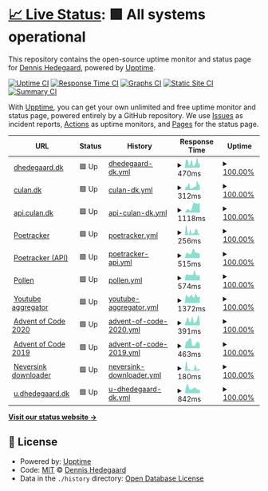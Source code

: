 # [📈 Live Status](https://upptime.dhedegaard.dk): <!--live status--> **🟩 All systems operational**

This repository contains the open-source uptime monitor and status page for [Dennis Hedegaard](https://dhedegaard.dk/), powered by [Upptime](https://github.com/upptime/upptime).

[![Uptime CI](https://github.com/koj-co/upptime/workflows/Uptime%20CI/badge.svg)](https://github.com/koj-co/upptime/actions?query=workflow%3A%22Uptime+CI%22)
[![Response Time CI](https://github.com/koj-co/upptime/workflows/Response%20Time%20CI/badge.svg)](https://github.com/koj-co/upptime/actions?query=workflow%3A%22Response+Time+CI%22)
[![Graphs CI](https://github.com/koj-co/upptime/workflows/Graphs%20CI/badge.svg)](https://github.com/koj-co/upptime/actions?query=workflow%3A%22Graphs+CI%22)
[![Static Site CI](https://github.com/koj-co/upptime/workflows/Static%20Site%20CI/badge.svg)](https://github.com/koj-co/upptime/actions?query=workflow%3A%22Static+Site+CI%22)
[![Summary CI](https://github.com/koj-co/upptime/workflows/Summary%20CI/badge.svg)](https://github.com/koj-co/upptime/actions?query=workflow%3A%22Summary+CI%22)

With [Upptime](https://upptime.js.org), you can get your own unlimited and free uptime monitor and status page, powered entirely by a GitHub repository. We use [Issues](https://github.com/dhedegaard/upptime/issues) as incident reports, [Actions](https://github.com/dhedegaard/upptime/actions) as uptime monitors, and [Pages](https://upptime.dhedegaard.dk) for the status page.

<!--start: status pages-->
<!-- This summary is generated by Upptime (https://github.com/upptime/upptime) -->
<!-- Do not edit this manually, your changes will be overwritten -->
<!-- prettier-ignore -->
| URL | Status | History | Response Time | Uptime |
| --- | ------ | ------- | ------------- | ------ |
| <img alt="" src="https://favicons.githubusercontent.com/www.dhedegaard.dk" height="13"> [dhedegaard.dk](https://www.dhedegaard.dk) | 🟩 Up | [dhedegaard-dk.yml](https://github.com/dhedegaard/upptime/commits/master/history/dhedegaard-dk.yml) | <details><summary><img alt="Response time graph" src="./graphs/dhedegaard-dk/response-time-week.png" height="20"> 470ms</summary><br><a href="https://status.dhedegaard.dk/history/dhedegaard-dk"><img alt="Response time 470" src="https://img.shields.io/endpoint?url=https%3A%2F%2Fraw.githubusercontent.com%2Fdhedegaard%2Fupptime%2Fmaster%2Fapi%2Fdhedegaard-dk%2Fresponse-time.json"></a><br><a href="https://status.dhedegaard.dk/history/dhedegaard-dk"><img alt="24-hour response time 130" src="https://img.shields.io/endpoint?url=https%3A%2F%2Fraw.githubusercontent.com%2Fdhedegaard%2Fupptime%2Fmaster%2Fapi%2Fdhedegaard-dk%2Fresponse-time-day.json"></a><br><a href="https://status.dhedegaard.dk/history/dhedegaard-dk"><img alt="7-day response time 470" src="https://img.shields.io/endpoint?url=https%3A%2F%2Fraw.githubusercontent.com%2Fdhedegaard%2Fupptime%2Fmaster%2Fapi%2Fdhedegaard-dk%2Fresponse-time-week.json"></a><br><a href="https://status.dhedegaard.dk/history/dhedegaard-dk"><img alt="30-day response time 470" src="https://img.shields.io/endpoint?url=https%3A%2F%2Fraw.githubusercontent.com%2Fdhedegaard%2Fupptime%2Fmaster%2Fapi%2Fdhedegaard-dk%2Fresponse-time-month.json"></a><br><a href="https://status.dhedegaard.dk/history/dhedegaard-dk"><img alt="1-year response time 470" src="https://img.shields.io/endpoint?url=https%3A%2F%2Fraw.githubusercontent.com%2Fdhedegaard%2Fupptime%2Fmaster%2Fapi%2Fdhedegaard-dk%2Fresponse-time-year.json"></a></details> | <details><summary><a href="https://status.dhedegaard.dk/history/dhedegaard-dk">100.00%</a></summary><a href="https://status.dhedegaard.dk/history/dhedegaard-dk"><img alt="All-time uptime 100.00%" src="https://img.shields.io/endpoint?url=https%3A%2F%2Fraw.githubusercontent.com%2Fdhedegaard%2Fupptime%2Fmaster%2Fapi%2Fdhedegaard-dk%2Fuptime.json"></a><br><a href="https://status.dhedegaard.dk/history/dhedegaard-dk"><img alt="24-hour uptime 100.00%" src="https://img.shields.io/endpoint?url=https%3A%2F%2Fraw.githubusercontent.com%2Fdhedegaard%2Fupptime%2Fmaster%2Fapi%2Fdhedegaard-dk%2Fuptime-day.json"></a><br><a href="https://status.dhedegaard.dk/history/dhedegaard-dk"><img alt="7-day uptime 100.00%" src="https://img.shields.io/endpoint?url=https%3A%2F%2Fraw.githubusercontent.com%2Fdhedegaard%2Fupptime%2Fmaster%2Fapi%2Fdhedegaard-dk%2Fuptime-week.json"></a><br><a href="https://status.dhedegaard.dk/history/dhedegaard-dk"><img alt="30-day uptime 100.00%" src="https://img.shields.io/endpoint?url=https%3A%2F%2Fraw.githubusercontent.com%2Fdhedegaard%2Fupptime%2Fmaster%2Fapi%2Fdhedegaard-dk%2Fuptime-month.json"></a><br><a href="https://status.dhedegaard.dk/history/dhedegaard-dk"><img alt="1-year uptime 100.00%" src="https://img.shields.io/endpoint?url=https%3A%2F%2Fraw.githubusercontent.com%2Fdhedegaard%2Fupptime%2Fmaster%2Fapi%2Fdhedegaard-dk%2Fuptime-year.json"></a></details>
| <img alt="" src="https://favicons.githubusercontent.com/www.culan.dk" height="13"> [culan.dk](https://www.culan.dk) | 🟩 Up | [culan-dk.yml](https://github.com/dhedegaard/upptime/commits/master/history/culan-dk.yml) | <details><summary><img alt="Response time graph" src="./graphs/culan-dk/response-time-week.png" height="20"> 312ms</summary><br><a href="https://status.dhedegaard.dk/history/culan-dk"><img alt="Response time 312" src="https://img.shields.io/endpoint?url=https%3A%2F%2Fraw.githubusercontent.com%2Fdhedegaard%2Fupptime%2Fmaster%2Fapi%2Fculan-dk%2Fresponse-time.json"></a><br><a href="https://status.dhedegaard.dk/history/culan-dk"><img alt="24-hour response time 184" src="https://img.shields.io/endpoint?url=https%3A%2F%2Fraw.githubusercontent.com%2Fdhedegaard%2Fupptime%2Fmaster%2Fapi%2Fculan-dk%2Fresponse-time-day.json"></a><br><a href="https://status.dhedegaard.dk/history/culan-dk"><img alt="7-day response time 312" src="https://img.shields.io/endpoint?url=https%3A%2F%2Fraw.githubusercontent.com%2Fdhedegaard%2Fupptime%2Fmaster%2Fapi%2Fculan-dk%2Fresponse-time-week.json"></a><br><a href="https://status.dhedegaard.dk/history/culan-dk"><img alt="30-day response time 312" src="https://img.shields.io/endpoint?url=https%3A%2F%2Fraw.githubusercontent.com%2Fdhedegaard%2Fupptime%2Fmaster%2Fapi%2Fculan-dk%2Fresponse-time-month.json"></a><br><a href="https://status.dhedegaard.dk/history/culan-dk"><img alt="1-year response time 312" src="https://img.shields.io/endpoint?url=https%3A%2F%2Fraw.githubusercontent.com%2Fdhedegaard%2Fupptime%2Fmaster%2Fapi%2Fculan-dk%2Fresponse-time-year.json"></a></details> | <details><summary><a href="https://status.dhedegaard.dk/history/culan-dk">100.00%</a></summary><a href="https://status.dhedegaard.dk/history/culan-dk"><img alt="All-time uptime 100.00%" src="https://img.shields.io/endpoint?url=https%3A%2F%2Fraw.githubusercontent.com%2Fdhedegaard%2Fupptime%2Fmaster%2Fapi%2Fculan-dk%2Fuptime.json"></a><br><a href="https://status.dhedegaard.dk/history/culan-dk"><img alt="24-hour uptime 100.00%" src="https://img.shields.io/endpoint?url=https%3A%2F%2Fraw.githubusercontent.com%2Fdhedegaard%2Fupptime%2Fmaster%2Fapi%2Fculan-dk%2Fuptime-day.json"></a><br><a href="https://status.dhedegaard.dk/history/culan-dk"><img alt="7-day uptime 100.00%" src="https://img.shields.io/endpoint?url=https%3A%2F%2Fraw.githubusercontent.com%2Fdhedegaard%2Fupptime%2Fmaster%2Fapi%2Fculan-dk%2Fuptime-week.json"></a><br><a href="https://status.dhedegaard.dk/history/culan-dk"><img alt="30-day uptime 100.00%" src="https://img.shields.io/endpoint?url=https%3A%2F%2Fraw.githubusercontent.com%2Fdhedegaard%2Fupptime%2Fmaster%2Fapi%2Fculan-dk%2Fuptime-month.json"></a><br><a href="https://status.dhedegaard.dk/history/culan-dk"><img alt="1-year uptime 100.00%" src="https://img.shields.io/endpoint?url=https%3A%2F%2Fraw.githubusercontent.com%2Fdhedegaard%2Fupptime%2Fmaster%2Fapi%2Fculan-dk%2Fuptime-year.json"></a></details>
| <img alt="" src="https://favicons.githubusercontent.com/api.culan.dk" height="13"> [api.culan.dk](https://api.culan.dk/graphql) | 🟩 Up | [api-culan-dk.yml](https://github.com/dhedegaard/upptime/commits/master/history/api-culan-dk.yml) | <details><summary><img alt="Response time graph" src="./graphs/api-culan-dk/response-time-week.png" height="20"> 1118ms</summary><br><a href="https://status.dhedegaard.dk/history/api-culan-dk"><img alt="Response time 1118" src="https://img.shields.io/endpoint?url=https%3A%2F%2Fraw.githubusercontent.com%2Fdhedegaard%2Fupptime%2Fmaster%2Fapi%2Fapi-culan-dk%2Fresponse-time.json"></a><br><a href="https://status.dhedegaard.dk/history/api-culan-dk"><img alt="24-hour response time 1427" src="https://img.shields.io/endpoint?url=https%3A%2F%2Fraw.githubusercontent.com%2Fdhedegaard%2Fupptime%2Fmaster%2Fapi%2Fapi-culan-dk%2Fresponse-time-day.json"></a><br><a href="https://status.dhedegaard.dk/history/api-culan-dk"><img alt="7-day response time 1118" src="https://img.shields.io/endpoint?url=https%3A%2F%2Fraw.githubusercontent.com%2Fdhedegaard%2Fupptime%2Fmaster%2Fapi%2Fapi-culan-dk%2Fresponse-time-week.json"></a><br><a href="https://status.dhedegaard.dk/history/api-culan-dk"><img alt="30-day response time 1118" src="https://img.shields.io/endpoint?url=https%3A%2F%2Fraw.githubusercontent.com%2Fdhedegaard%2Fupptime%2Fmaster%2Fapi%2Fapi-culan-dk%2Fresponse-time-month.json"></a><br><a href="https://status.dhedegaard.dk/history/api-culan-dk"><img alt="1-year response time 1118" src="https://img.shields.io/endpoint?url=https%3A%2F%2Fraw.githubusercontent.com%2Fdhedegaard%2Fupptime%2Fmaster%2Fapi%2Fapi-culan-dk%2Fresponse-time-year.json"></a></details> | <details><summary><a href="https://status.dhedegaard.dk/history/api-culan-dk">100.00%</a></summary><a href="https://status.dhedegaard.dk/history/api-culan-dk"><img alt="All-time uptime 100.00%" src="https://img.shields.io/endpoint?url=https%3A%2F%2Fraw.githubusercontent.com%2Fdhedegaard%2Fupptime%2Fmaster%2Fapi%2Fapi-culan-dk%2Fuptime.json"></a><br><a href="https://status.dhedegaard.dk/history/api-culan-dk"><img alt="24-hour uptime 100.00%" src="https://img.shields.io/endpoint?url=https%3A%2F%2Fraw.githubusercontent.com%2Fdhedegaard%2Fupptime%2Fmaster%2Fapi%2Fapi-culan-dk%2Fuptime-day.json"></a><br><a href="https://status.dhedegaard.dk/history/api-culan-dk"><img alt="7-day uptime 100.00%" src="https://img.shields.io/endpoint?url=https%3A%2F%2Fraw.githubusercontent.com%2Fdhedegaard%2Fupptime%2Fmaster%2Fapi%2Fapi-culan-dk%2Fuptime-week.json"></a><br><a href="https://status.dhedegaard.dk/history/api-culan-dk"><img alt="30-day uptime 100.00%" src="https://img.shields.io/endpoint?url=https%3A%2F%2Fraw.githubusercontent.com%2Fdhedegaard%2Fupptime%2Fmaster%2Fapi%2Fapi-culan-dk%2Fuptime-month.json"></a><br><a href="https://status.dhedegaard.dk/history/api-culan-dk"><img alt="1-year uptime 100.00%" src="https://img.shields.io/endpoint?url=https%3A%2F%2Fraw.githubusercontent.com%2Fdhedegaard%2Fupptime%2Fmaster%2Fapi%2Fapi-culan-dk%2Fuptime-year.json"></a></details>
| <img alt="" src="https://favicons.githubusercontent.com/poe.culan.dk" height="13"> [Poetracker](https://poe.culan.dk) | 🟩 Up | [poetracker.yml](https://github.com/dhedegaard/upptime/commits/master/history/poetracker.yml) | <details><summary><img alt="Response time graph" src="./graphs/poetracker/response-time-week.png" height="20"> 256ms</summary><br><a href="https://status.dhedegaard.dk/history/poetracker"><img alt="Response time 256" src="https://img.shields.io/endpoint?url=https%3A%2F%2Fraw.githubusercontent.com%2Fdhedegaard%2Fupptime%2Fmaster%2Fapi%2Fpoetracker%2Fresponse-time.json"></a><br><a href="https://status.dhedegaard.dk/history/poetracker"><img alt="24-hour response time 266" src="https://img.shields.io/endpoint?url=https%3A%2F%2Fraw.githubusercontent.com%2Fdhedegaard%2Fupptime%2Fmaster%2Fapi%2Fpoetracker%2Fresponse-time-day.json"></a><br><a href="https://status.dhedegaard.dk/history/poetracker"><img alt="7-day response time 256" src="https://img.shields.io/endpoint?url=https%3A%2F%2Fraw.githubusercontent.com%2Fdhedegaard%2Fupptime%2Fmaster%2Fapi%2Fpoetracker%2Fresponse-time-week.json"></a><br><a href="https://status.dhedegaard.dk/history/poetracker"><img alt="30-day response time 256" src="https://img.shields.io/endpoint?url=https%3A%2F%2Fraw.githubusercontent.com%2Fdhedegaard%2Fupptime%2Fmaster%2Fapi%2Fpoetracker%2Fresponse-time-month.json"></a><br><a href="https://status.dhedegaard.dk/history/poetracker"><img alt="1-year response time 256" src="https://img.shields.io/endpoint?url=https%3A%2F%2Fraw.githubusercontent.com%2Fdhedegaard%2Fupptime%2Fmaster%2Fapi%2Fpoetracker%2Fresponse-time-year.json"></a></details> | <details><summary><a href="https://status.dhedegaard.dk/history/poetracker">100.00%</a></summary><a href="https://status.dhedegaard.dk/history/poetracker"><img alt="All-time uptime 100.00%" src="https://img.shields.io/endpoint?url=https%3A%2F%2Fraw.githubusercontent.com%2Fdhedegaard%2Fupptime%2Fmaster%2Fapi%2Fpoetracker%2Fuptime.json"></a><br><a href="https://status.dhedegaard.dk/history/poetracker"><img alt="24-hour uptime 100.00%" src="https://img.shields.io/endpoint?url=https%3A%2F%2Fraw.githubusercontent.com%2Fdhedegaard%2Fupptime%2Fmaster%2Fapi%2Fpoetracker%2Fuptime-day.json"></a><br><a href="https://status.dhedegaard.dk/history/poetracker"><img alt="7-day uptime 100.00%" src="https://img.shields.io/endpoint?url=https%3A%2F%2Fraw.githubusercontent.com%2Fdhedegaard%2Fupptime%2Fmaster%2Fapi%2Fpoetracker%2Fuptime-week.json"></a><br><a href="https://status.dhedegaard.dk/history/poetracker"><img alt="30-day uptime 100.00%" src="https://img.shields.io/endpoint?url=https%3A%2F%2Fraw.githubusercontent.com%2Fdhedegaard%2Fupptime%2Fmaster%2Fapi%2Fpoetracker%2Fuptime-month.json"></a><br><a href="https://status.dhedegaard.dk/history/poetracker"><img alt="1-year uptime 100.00%" src="https://img.shields.io/endpoint?url=https%3A%2F%2Fraw.githubusercontent.com%2Fdhedegaard%2Fupptime%2Fmaster%2Fapi%2Fpoetracker%2Fuptime-year.json"></a></details>
| <img alt="" src="https://favicons.githubusercontent.com/api-poe.culan.dk" height="13"> [Poetracker (API)](https://api-poe.culan.dk/data/negotiate) | 🟩 Up | [poetracker-api.yml](https://github.com/dhedegaard/upptime/commits/master/history/poetracker-api.yml) | <details><summary><img alt="Response time graph" src="./graphs/poetracker-api/response-time-week.png" height="20"> 515ms</summary><br><a href="https://status.dhedegaard.dk/history/poetracker-api"><img alt="Response time 515" src="https://img.shields.io/endpoint?url=https%3A%2F%2Fraw.githubusercontent.com%2Fdhedegaard%2Fupptime%2Fmaster%2Fapi%2Fpoetracker-api%2Fresponse-time.json"></a><br><a href="https://status.dhedegaard.dk/history/poetracker-api"><img alt="24-hour response time 454" src="https://img.shields.io/endpoint?url=https%3A%2F%2Fraw.githubusercontent.com%2Fdhedegaard%2Fupptime%2Fmaster%2Fapi%2Fpoetracker-api%2Fresponse-time-day.json"></a><br><a href="https://status.dhedegaard.dk/history/poetracker-api"><img alt="7-day response time 515" src="https://img.shields.io/endpoint?url=https%3A%2F%2Fraw.githubusercontent.com%2Fdhedegaard%2Fupptime%2Fmaster%2Fapi%2Fpoetracker-api%2Fresponse-time-week.json"></a><br><a href="https://status.dhedegaard.dk/history/poetracker-api"><img alt="30-day response time 515" src="https://img.shields.io/endpoint?url=https%3A%2F%2Fraw.githubusercontent.com%2Fdhedegaard%2Fupptime%2Fmaster%2Fapi%2Fpoetracker-api%2Fresponse-time-month.json"></a><br><a href="https://status.dhedegaard.dk/history/poetracker-api"><img alt="1-year response time 515" src="https://img.shields.io/endpoint?url=https%3A%2F%2Fraw.githubusercontent.com%2Fdhedegaard%2Fupptime%2Fmaster%2Fapi%2Fpoetracker-api%2Fresponse-time-year.json"></a></details> | <details><summary><a href="https://status.dhedegaard.dk/history/poetracker-api">100.00%</a></summary><a href="https://status.dhedegaard.dk/history/poetracker-api"><img alt="All-time uptime 100.00%" src="https://img.shields.io/endpoint?url=https%3A%2F%2Fraw.githubusercontent.com%2Fdhedegaard%2Fupptime%2Fmaster%2Fapi%2Fpoetracker-api%2Fuptime.json"></a><br><a href="https://status.dhedegaard.dk/history/poetracker-api"><img alt="24-hour uptime 100.00%" src="https://img.shields.io/endpoint?url=https%3A%2F%2Fraw.githubusercontent.com%2Fdhedegaard%2Fupptime%2Fmaster%2Fapi%2Fpoetracker-api%2Fuptime-day.json"></a><br><a href="https://status.dhedegaard.dk/history/poetracker-api"><img alt="7-day uptime 100.00%" src="https://img.shields.io/endpoint?url=https%3A%2F%2Fraw.githubusercontent.com%2Fdhedegaard%2Fupptime%2Fmaster%2Fapi%2Fpoetracker-api%2Fuptime-week.json"></a><br><a href="https://status.dhedegaard.dk/history/poetracker-api"><img alt="30-day uptime 100.00%" src="https://img.shields.io/endpoint?url=https%3A%2F%2Fraw.githubusercontent.com%2Fdhedegaard%2Fupptime%2Fmaster%2Fapi%2Fpoetracker-api%2Fuptime-month.json"></a><br><a href="https://status.dhedegaard.dk/history/poetracker-api"><img alt="1-year uptime 100.00%" src="https://img.shields.io/endpoint?url=https%3A%2F%2Fraw.githubusercontent.com%2Fdhedegaard%2Fupptime%2Fmaster%2Fapi%2Fpoetracker-api%2Fuptime-year.json"></a></details>
| <img alt="" src="https://favicons.githubusercontent.com/pollen.dhedegaard.dk" height="13"> [Pollen](https://pollen.dhedegaard.dk) | 🟩 Up | [pollen.yml](https://github.com/dhedegaard/upptime/commits/master/history/pollen.yml) | <details><summary><img alt="Response time graph" src="./graphs/pollen/response-time-week.png" height="20"> 574ms</summary><br><a href="https://status.dhedegaard.dk/history/pollen"><img alt="Response time 574" src="https://img.shields.io/endpoint?url=https%3A%2F%2Fraw.githubusercontent.com%2Fdhedegaard%2Fupptime%2Fmaster%2Fapi%2Fpollen%2Fresponse-time.json"></a><br><a href="https://status.dhedegaard.dk/history/pollen"><img alt="24-hour response time 540" src="https://img.shields.io/endpoint?url=https%3A%2F%2Fraw.githubusercontent.com%2Fdhedegaard%2Fupptime%2Fmaster%2Fapi%2Fpollen%2Fresponse-time-day.json"></a><br><a href="https://status.dhedegaard.dk/history/pollen"><img alt="7-day response time 574" src="https://img.shields.io/endpoint?url=https%3A%2F%2Fraw.githubusercontent.com%2Fdhedegaard%2Fupptime%2Fmaster%2Fapi%2Fpollen%2Fresponse-time-week.json"></a><br><a href="https://status.dhedegaard.dk/history/pollen"><img alt="30-day response time 574" src="https://img.shields.io/endpoint?url=https%3A%2F%2Fraw.githubusercontent.com%2Fdhedegaard%2Fupptime%2Fmaster%2Fapi%2Fpollen%2Fresponse-time-month.json"></a><br><a href="https://status.dhedegaard.dk/history/pollen"><img alt="1-year response time 574" src="https://img.shields.io/endpoint?url=https%3A%2F%2Fraw.githubusercontent.com%2Fdhedegaard%2Fupptime%2Fmaster%2Fapi%2Fpollen%2Fresponse-time-year.json"></a></details> | <details><summary><a href="https://status.dhedegaard.dk/history/pollen">100.00%</a></summary><a href="https://status.dhedegaard.dk/history/pollen"><img alt="All-time uptime 100.00%" src="https://img.shields.io/endpoint?url=https%3A%2F%2Fraw.githubusercontent.com%2Fdhedegaard%2Fupptime%2Fmaster%2Fapi%2Fpollen%2Fuptime.json"></a><br><a href="https://status.dhedegaard.dk/history/pollen"><img alt="24-hour uptime 100.00%" src="https://img.shields.io/endpoint?url=https%3A%2F%2Fraw.githubusercontent.com%2Fdhedegaard%2Fupptime%2Fmaster%2Fapi%2Fpollen%2Fuptime-day.json"></a><br><a href="https://status.dhedegaard.dk/history/pollen"><img alt="7-day uptime 100.00%" src="https://img.shields.io/endpoint?url=https%3A%2F%2Fraw.githubusercontent.com%2Fdhedegaard%2Fupptime%2Fmaster%2Fapi%2Fpollen%2Fuptime-week.json"></a><br><a href="https://status.dhedegaard.dk/history/pollen"><img alt="30-day uptime 100.00%" src="https://img.shields.io/endpoint?url=https%3A%2F%2Fraw.githubusercontent.com%2Fdhedegaard%2Fupptime%2Fmaster%2Fapi%2Fpollen%2Fuptime-month.json"></a><br><a href="https://status.dhedegaard.dk/history/pollen"><img alt="1-year uptime 100.00%" src="https://img.shields.io/endpoint?url=https%3A%2F%2Fraw.githubusercontent.com%2Fdhedegaard%2Fupptime%2Fmaster%2Fapi%2Fpollen%2Fuptime-year.json"></a></details>
| <img alt="" src="https://favicons.githubusercontent.com/ut.dhedegaard.dk" height="13"> [Youtube aggregator](https://ut.dhedegaard.dk) | 🟩 Up | [youtube-aggregator.yml](https://github.com/dhedegaard/upptime/commits/master/history/youtube-aggregator.yml) | <details><summary><img alt="Response time graph" src="./graphs/youtube-aggregator/response-time-week.png" height="20"> 1372ms</summary><br><a href="https://status.dhedegaard.dk/history/youtube-aggregator"><img alt="Response time 1372" src="https://img.shields.io/endpoint?url=https%3A%2F%2Fraw.githubusercontent.com%2Fdhedegaard%2Fupptime%2Fmaster%2Fapi%2Fyoutube-aggregator%2Fresponse-time.json"></a><br><a href="https://status.dhedegaard.dk/history/youtube-aggregator"><img alt="24-hour response time 1846" src="https://img.shields.io/endpoint?url=https%3A%2F%2Fraw.githubusercontent.com%2Fdhedegaard%2Fupptime%2Fmaster%2Fapi%2Fyoutube-aggregator%2Fresponse-time-day.json"></a><br><a href="https://status.dhedegaard.dk/history/youtube-aggregator"><img alt="7-day response time 1372" src="https://img.shields.io/endpoint?url=https%3A%2F%2Fraw.githubusercontent.com%2Fdhedegaard%2Fupptime%2Fmaster%2Fapi%2Fyoutube-aggregator%2Fresponse-time-week.json"></a><br><a href="https://status.dhedegaard.dk/history/youtube-aggregator"><img alt="30-day response time 1372" src="https://img.shields.io/endpoint?url=https%3A%2F%2Fraw.githubusercontent.com%2Fdhedegaard%2Fupptime%2Fmaster%2Fapi%2Fyoutube-aggregator%2Fresponse-time-month.json"></a><br><a href="https://status.dhedegaard.dk/history/youtube-aggregator"><img alt="1-year response time 1372" src="https://img.shields.io/endpoint?url=https%3A%2F%2Fraw.githubusercontent.com%2Fdhedegaard%2Fupptime%2Fmaster%2Fapi%2Fyoutube-aggregator%2Fresponse-time-year.json"></a></details> | <details><summary><a href="https://status.dhedegaard.dk/history/youtube-aggregator">100.00%</a></summary><a href="https://status.dhedegaard.dk/history/youtube-aggregator"><img alt="All-time uptime 100.00%" src="https://img.shields.io/endpoint?url=https%3A%2F%2Fraw.githubusercontent.com%2Fdhedegaard%2Fupptime%2Fmaster%2Fapi%2Fyoutube-aggregator%2Fuptime.json"></a><br><a href="https://status.dhedegaard.dk/history/youtube-aggregator"><img alt="24-hour uptime 100.00%" src="https://img.shields.io/endpoint?url=https%3A%2F%2Fraw.githubusercontent.com%2Fdhedegaard%2Fupptime%2Fmaster%2Fapi%2Fyoutube-aggregator%2Fuptime-day.json"></a><br><a href="https://status.dhedegaard.dk/history/youtube-aggregator"><img alt="7-day uptime 100.00%" src="https://img.shields.io/endpoint?url=https%3A%2F%2Fraw.githubusercontent.com%2Fdhedegaard%2Fupptime%2Fmaster%2Fapi%2Fyoutube-aggregator%2Fuptime-week.json"></a><br><a href="https://status.dhedegaard.dk/history/youtube-aggregator"><img alt="30-day uptime 100.00%" src="https://img.shields.io/endpoint?url=https%3A%2F%2Fraw.githubusercontent.com%2Fdhedegaard%2Fupptime%2Fmaster%2Fapi%2Fyoutube-aggregator%2Fuptime-month.json"></a><br><a href="https://status.dhedegaard.dk/history/youtube-aggregator"><img alt="1-year uptime 100.00%" src="https://img.shields.io/endpoint?url=https%3A%2F%2Fraw.githubusercontent.com%2Fdhedegaard%2Fupptime%2Fmaster%2Fapi%2Fyoutube-aggregator%2Fuptime-year.json"></a></details>
| <img alt="" src="https://favicons.githubusercontent.com/aoc2020.dhedegaard.dk" height="13"> [Advent of Code 2020](https://aoc2020.dhedegaard.dk) | 🟩 Up | [advent-of-code-2020.yml](https://github.com/dhedegaard/upptime/commits/master/history/advent-of-code-2020.yml) | <details><summary><img alt="Response time graph" src="./graphs/advent-of-code-2020/response-time-week.png" height="20"> 391ms</summary><br><a href="https://status.dhedegaard.dk/history/advent-of-code-2020"><img alt="Response time 391" src="https://img.shields.io/endpoint?url=https%3A%2F%2Fraw.githubusercontent.com%2Fdhedegaard%2Fupptime%2Fmaster%2Fapi%2Fadvent-of-code-2020%2Fresponse-time.json"></a><br><a href="https://status.dhedegaard.dk/history/advent-of-code-2020"><img alt="24-hour response time 292" src="https://img.shields.io/endpoint?url=https%3A%2F%2Fraw.githubusercontent.com%2Fdhedegaard%2Fupptime%2Fmaster%2Fapi%2Fadvent-of-code-2020%2Fresponse-time-day.json"></a><br><a href="https://status.dhedegaard.dk/history/advent-of-code-2020"><img alt="7-day response time 391" src="https://img.shields.io/endpoint?url=https%3A%2F%2Fraw.githubusercontent.com%2Fdhedegaard%2Fupptime%2Fmaster%2Fapi%2Fadvent-of-code-2020%2Fresponse-time-week.json"></a><br><a href="https://status.dhedegaard.dk/history/advent-of-code-2020"><img alt="30-day response time 391" src="https://img.shields.io/endpoint?url=https%3A%2F%2Fraw.githubusercontent.com%2Fdhedegaard%2Fupptime%2Fmaster%2Fapi%2Fadvent-of-code-2020%2Fresponse-time-month.json"></a><br><a href="https://status.dhedegaard.dk/history/advent-of-code-2020"><img alt="1-year response time 391" src="https://img.shields.io/endpoint?url=https%3A%2F%2Fraw.githubusercontent.com%2Fdhedegaard%2Fupptime%2Fmaster%2Fapi%2Fadvent-of-code-2020%2Fresponse-time-year.json"></a></details> | <details><summary><a href="https://status.dhedegaard.dk/history/advent-of-code-2020">100.00%</a></summary><a href="https://status.dhedegaard.dk/history/advent-of-code-2020"><img alt="All-time uptime 100.00%" src="https://img.shields.io/endpoint?url=https%3A%2F%2Fraw.githubusercontent.com%2Fdhedegaard%2Fupptime%2Fmaster%2Fapi%2Fadvent-of-code-2020%2Fuptime.json"></a><br><a href="https://status.dhedegaard.dk/history/advent-of-code-2020"><img alt="24-hour uptime 100.00%" src="https://img.shields.io/endpoint?url=https%3A%2F%2Fraw.githubusercontent.com%2Fdhedegaard%2Fupptime%2Fmaster%2Fapi%2Fadvent-of-code-2020%2Fuptime-day.json"></a><br><a href="https://status.dhedegaard.dk/history/advent-of-code-2020"><img alt="7-day uptime 100.00%" src="https://img.shields.io/endpoint?url=https%3A%2F%2Fraw.githubusercontent.com%2Fdhedegaard%2Fupptime%2Fmaster%2Fapi%2Fadvent-of-code-2020%2Fuptime-week.json"></a><br><a href="https://status.dhedegaard.dk/history/advent-of-code-2020"><img alt="30-day uptime 100.00%" src="https://img.shields.io/endpoint?url=https%3A%2F%2Fraw.githubusercontent.com%2Fdhedegaard%2Fupptime%2Fmaster%2Fapi%2Fadvent-of-code-2020%2Fuptime-month.json"></a><br><a href="https://status.dhedegaard.dk/history/advent-of-code-2020"><img alt="1-year uptime 100.00%" src="https://img.shields.io/endpoint?url=https%3A%2F%2Fraw.githubusercontent.com%2Fdhedegaard%2Fupptime%2Fmaster%2Fapi%2Fadvent-of-code-2020%2Fuptime-year.json"></a></details>
| <img alt="" src="https://favicons.githubusercontent.com/aoc2019.dhedegaard.dk" height="13"> [Advent of Code 2019](https://aoc2019.dhedegaard.dk) | 🟩 Up | [advent-of-code-2019.yml](https://github.com/dhedegaard/upptime/commits/master/history/advent-of-code-2019.yml) | <details><summary><img alt="Response time graph" src="./graphs/advent-of-code-2019/response-time-week.png" height="20"> 463ms</summary><br><a href="https://status.dhedegaard.dk/history/advent-of-code-2019"><img alt="Response time 463" src="https://img.shields.io/endpoint?url=https%3A%2F%2Fraw.githubusercontent.com%2Fdhedegaard%2Fupptime%2Fmaster%2Fapi%2Fadvent-of-code-2019%2Fresponse-time.json"></a><br><a href="https://status.dhedegaard.dk/history/advent-of-code-2019"><img alt="24-hour response time 491" src="https://img.shields.io/endpoint?url=https%3A%2F%2Fraw.githubusercontent.com%2Fdhedegaard%2Fupptime%2Fmaster%2Fapi%2Fadvent-of-code-2019%2Fresponse-time-day.json"></a><br><a href="https://status.dhedegaard.dk/history/advent-of-code-2019"><img alt="7-day response time 463" src="https://img.shields.io/endpoint?url=https%3A%2F%2Fraw.githubusercontent.com%2Fdhedegaard%2Fupptime%2Fmaster%2Fapi%2Fadvent-of-code-2019%2Fresponse-time-week.json"></a><br><a href="https://status.dhedegaard.dk/history/advent-of-code-2019"><img alt="30-day response time 463" src="https://img.shields.io/endpoint?url=https%3A%2F%2Fraw.githubusercontent.com%2Fdhedegaard%2Fupptime%2Fmaster%2Fapi%2Fadvent-of-code-2019%2Fresponse-time-month.json"></a><br><a href="https://status.dhedegaard.dk/history/advent-of-code-2019"><img alt="1-year response time 463" src="https://img.shields.io/endpoint?url=https%3A%2F%2Fraw.githubusercontent.com%2Fdhedegaard%2Fupptime%2Fmaster%2Fapi%2Fadvent-of-code-2019%2Fresponse-time-year.json"></a></details> | <details><summary><a href="https://status.dhedegaard.dk/history/advent-of-code-2019">100.00%</a></summary><a href="https://status.dhedegaard.dk/history/advent-of-code-2019"><img alt="All-time uptime 100.00%" src="https://img.shields.io/endpoint?url=https%3A%2F%2Fraw.githubusercontent.com%2Fdhedegaard%2Fupptime%2Fmaster%2Fapi%2Fadvent-of-code-2019%2Fuptime.json"></a><br><a href="https://status.dhedegaard.dk/history/advent-of-code-2019"><img alt="24-hour uptime 100.00%" src="https://img.shields.io/endpoint?url=https%3A%2F%2Fraw.githubusercontent.com%2Fdhedegaard%2Fupptime%2Fmaster%2Fapi%2Fadvent-of-code-2019%2Fuptime-day.json"></a><br><a href="https://status.dhedegaard.dk/history/advent-of-code-2019"><img alt="7-day uptime 100.00%" src="https://img.shields.io/endpoint?url=https%3A%2F%2Fraw.githubusercontent.com%2Fdhedegaard%2Fupptime%2Fmaster%2Fapi%2Fadvent-of-code-2019%2Fuptime-week.json"></a><br><a href="https://status.dhedegaard.dk/history/advent-of-code-2019"><img alt="30-day uptime 100.00%" src="https://img.shields.io/endpoint?url=https%3A%2F%2Fraw.githubusercontent.com%2Fdhedegaard%2Fupptime%2Fmaster%2Fapi%2Fadvent-of-code-2019%2Fuptime-month.json"></a><br><a href="https://status.dhedegaard.dk/history/advent-of-code-2019"><img alt="1-year uptime 100.00%" src="https://img.shields.io/endpoint?url=https%3A%2F%2Fraw.githubusercontent.com%2Fdhedegaard%2Fupptime%2Fmaster%2Fapi%2Fadvent-of-code-2019%2Fuptime-year.json"></a></details>
| <img alt="" src="https://favicons.githubusercontent.com/neversink.culan.dk" height="13"> [Neversink downloader](https://neversink.culan.dk) | 🟩 Up | [neversink-downloader.yml](https://github.com/dhedegaard/upptime/commits/master/history/neversink-downloader.yml) | <details><summary><img alt="Response time graph" src="./graphs/neversink-downloader/response-time-week.png" height="20"> 180ms</summary><br><a href="https://status.dhedegaard.dk/history/neversink-downloader"><img alt="Response time 180" src="https://img.shields.io/endpoint?url=https%3A%2F%2Fraw.githubusercontent.com%2Fdhedegaard%2Fupptime%2Fmaster%2Fapi%2Fneversink-downloader%2Fresponse-time.json"></a><br><a href="https://status.dhedegaard.dk/history/neversink-downloader"><img alt="24-hour response time 75" src="https://img.shields.io/endpoint?url=https%3A%2F%2Fraw.githubusercontent.com%2Fdhedegaard%2Fupptime%2Fmaster%2Fapi%2Fneversink-downloader%2Fresponse-time-day.json"></a><br><a href="https://status.dhedegaard.dk/history/neversink-downloader"><img alt="7-day response time 180" src="https://img.shields.io/endpoint?url=https%3A%2F%2Fraw.githubusercontent.com%2Fdhedegaard%2Fupptime%2Fmaster%2Fapi%2Fneversink-downloader%2Fresponse-time-week.json"></a><br><a href="https://status.dhedegaard.dk/history/neversink-downloader"><img alt="30-day response time 180" src="https://img.shields.io/endpoint?url=https%3A%2F%2Fraw.githubusercontent.com%2Fdhedegaard%2Fupptime%2Fmaster%2Fapi%2Fneversink-downloader%2Fresponse-time-month.json"></a><br><a href="https://status.dhedegaard.dk/history/neversink-downloader"><img alt="1-year response time 180" src="https://img.shields.io/endpoint?url=https%3A%2F%2Fraw.githubusercontent.com%2Fdhedegaard%2Fupptime%2Fmaster%2Fapi%2Fneversink-downloader%2Fresponse-time-year.json"></a></details> | <details><summary><a href="https://status.dhedegaard.dk/history/neversink-downloader">100.00%</a></summary><a href="https://status.dhedegaard.dk/history/neversink-downloader"><img alt="All-time uptime 100.00%" src="https://img.shields.io/endpoint?url=https%3A%2F%2Fraw.githubusercontent.com%2Fdhedegaard%2Fupptime%2Fmaster%2Fapi%2Fneversink-downloader%2Fuptime.json"></a><br><a href="https://status.dhedegaard.dk/history/neversink-downloader"><img alt="24-hour uptime 100.00%" src="https://img.shields.io/endpoint?url=https%3A%2F%2Fraw.githubusercontent.com%2Fdhedegaard%2Fupptime%2Fmaster%2Fapi%2Fneversink-downloader%2Fuptime-day.json"></a><br><a href="https://status.dhedegaard.dk/history/neversink-downloader"><img alt="7-day uptime 100.00%" src="https://img.shields.io/endpoint?url=https%3A%2F%2Fraw.githubusercontent.com%2Fdhedegaard%2Fupptime%2Fmaster%2Fapi%2Fneversink-downloader%2Fuptime-week.json"></a><br><a href="https://status.dhedegaard.dk/history/neversink-downloader"><img alt="30-day uptime 100.00%" src="https://img.shields.io/endpoint?url=https%3A%2F%2Fraw.githubusercontent.com%2Fdhedegaard%2Fupptime%2Fmaster%2Fapi%2Fneversink-downloader%2Fuptime-month.json"></a><br><a href="https://status.dhedegaard.dk/history/neversink-downloader"><img alt="1-year uptime 100.00%" src="https://img.shields.io/endpoint?url=https%3A%2F%2Fraw.githubusercontent.com%2Fdhedegaard%2Fupptime%2Fmaster%2Fapi%2Fneversink-downloader%2Fuptime-year.json"></a></details>
| <img alt="" src="https://favicons.githubusercontent.com/u.dhedegaard.dk" height="13"> [u.dhedegaard.dk](https://u.dhedegaard.dk) | 🟩 Up | [u-dhedegaard-dk.yml](https://github.com/dhedegaard/upptime/commits/master/history/u-dhedegaard-dk.yml) | <details><summary><img alt="Response time graph" src="./graphs/u-dhedegaard-dk/response-time-week.png" height="20"> 842ms</summary><br><a href="https://status.dhedegaard.dk/history/u-dhedegaard-dk"><img alt="Response time 842" src="https://img.shields.io/endpoint?url=https%3A%2F%2Fraw.githubusercontent.com%2Fdhedegaard%2Fupptime%2Fmaster%2Fapi%2Fu-dhedegaard-dk%2Fresponse-time.json"></a><br><a href="https://status.dhedegaard.dk/history/u-dhedegaard-dk"><img alt="24-hour response time 615" src="https://img.shields.io/endpoint?url=https%3A%2F%2Fraw.githubusercontent.com%2Fdhedegaard%2Fupptime%2Fmaster%2Fapi%2Fu-dhedegaard-dk%2Fresponse-time-day.json"></a><br><a href="https://status.dhedegaard.dk/history/u-dhedegaard-dk"><img alt="7-day response time 842" src="https://img.shields.io/endpoint?url=https%3A%2F%2Fraw.githubusercontent.com%2Fdhedegaard%2Fupptime%2Fmaster%2Fapi%2Fu-dhedegaard-dk%2Fresponse-time-week.json"></a><br><a href="https://status.dhedegaard.dk/history/u-dhedegaard-dk"><img alt="30-day response time 842" src="https://img.shields.io/endpoint?url=https%3A%2F%2Fraw.githubusercontent.com%2Fdhedegaard%2Fupptime%2Fmaster%2Fapi%2Fu-dhedegaard-dk%2Fresponse-time-month.json"></a><br><a href="https://status.dhedegaard.dk/history/u-dhedegaard-dk"><img alt="1-year response time 842" src="https://img.shields.io/endpoint?url=https%3A%2F%2Fraw.githubusercontent.com%2Fdhedegaard%2Fupptime%2Fmaster%2Fapi%2Fu-dhedegaard-dk%2Fresponse-time-year.json"></a></details> | <details><summary><a href="https://status.dhedegaard.dk/history/u-dhedegaard-dk">100.00%</a></summary><a href="https://status.dhedegaard.dk/history/u-dhedegaard-dk"><img alt="All-time uptime 100.00%" src="https://img.shields.io/endpoint?url=https%3A%2F%2Fraw.githubusercontent.com%2Fdhedegaard%2Fupptime%2Fmaster%2Fapi%2Fu-dhedegaard-dk%2Fuptime.json"></a><br><a href="https://status.dhedegaard.dk/history/u-dhedegaard-dk"><img alt="24-hour uptime 100.00%" src="https://img.shields.io/endpoint?url=https%3A%2F%2Fraw.githubusercontent.com%2Fdhedegaard%2Fupptime%2Fmaster%2Fapi%2Fu-dhedegaard-dk%2Fuptime-day.json"></a><br><a href="https://status.dhedegaard.dk/history/u-dhedegaard-dk"><img alt="7-day uptime 100.00%" src="https://img.shields.io/endpoint?url=https%3A%2F%2Fraw.githubusercontent.com%2Fdhedegaard%2Fupptime%2Fmaster%2Fapi%2Fu-dhedegaard-dk%2Fuptime-week.json"></a><br><a href="https://status.dhedegaard.dk/history/u-dhedegaard-dk"><img alt="30-day uptime 100.00%" src="https://img.shields.io/endpoint?url=https%3A%2F%2Fraw.githubusercontent.com%2Fdhedegaard%2Fupptime%2Fmaster%2Fapi%2Fu-dhedegaard-dk%2Fuptime-month.json"></a><br><a href="https://status.dhedegaard.dk/history/u-dhedegaard-dk"><img alt="1-year uptime 100.00%" src="https://img.shields.io/endpoint?url=https%3A%2F%2Fraw.githubusercontent.com%2Fdhedegaard%2Fupptime%2Fmaster%2Fapi%2Fu-dhedegaard-dk%2Fuptime-year.json"></a></details>

<!--end: status pages-->

[**Visit our status website →**](https://upptime.dhedegaard.dk)

## 📄 License

- Powered by: [Upptime](https://github.com/upptime/upptime)
- Code: [MIT](./LICENSE) © [Dennis Hedegaard](https://dhedegaard.dk/)
- Data in the `./history` directory: [Open Database License](https://opendatacommons.org/licenses/odbl/1-0/)
